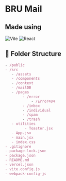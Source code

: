 # BRU Mail

## Made using

![Vite](https://img.shields.io/badge/vite-%23646CFF.svg?style=for-the-badge&logo=vite&logoColor=white)
![React](https://img.shields.io/badge/react-%2320232a.svg?style=for-the-badge&logo=react&logoColor=%2361DAFB)

## 📒 Folder Structure

```jsx
- /public
- /src
   - /assets
   - /components
   - /context
   - /mailDB
   - /pages
        - /error
            - /Error404
        - /inbox
        - /individual
        - /spam
        - /trash
   - utilities
         - Toaster.jsx
   - App.jsx
   - main.jsx
   - index.css
- .gitignore
- package-lock.json
- package.json
- README.md
- vercel.json
- vite.config.js
- webpack-config-js
```
